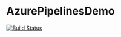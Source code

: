 # AzurePipelinesDemo

[![Build Status](https://dev.azure.com/SymbiosisICTSolutions/AzurePipelinesDemo/_apis/build/status/AzurePipelinesDemo%20(Dev)?branchName=dev)](https://dev.azure.com/SymbiosisICTSolutions/AzurePipelinesDemo/_build/latest?definitionId=11&branchName=dev)
